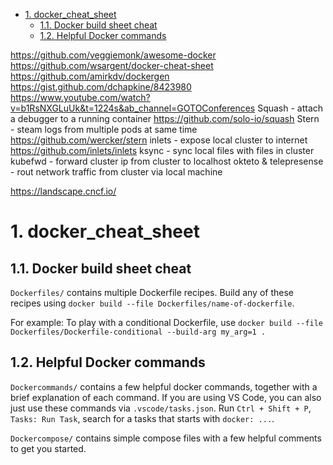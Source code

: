 
- [1. docker_cheat_sheet](#1-docker_cheat_sheet)
  - [1.1. Docker build sheet cheat](#11-docker-build-sheet-cheat)
  - [1.2. Helpful Docker commands](#12-helpful-docker-commands)

https://github.com/veggiemonk/awesome-docker
https://github.com/wsargent/docker-cheat-sheet
https://github.com/amirkdv/dockergen
https://gist.github.com/dchapkine/8423980
https://www.youtube.com/watch?v=b1RsNXGLuUk&t=1224s&ab_channel=GOTOConferences
  Squash - attach a debugger to a running container https://github.com/solo-io/squash
  Stern - steam logs from multiple pods at same time https://github.com/wercker/stern
  inlets - expose local cluster to internet https://github.com/inlets/inlets
  ksync - sync local files with files in cluster
  kubefwd - forward cluster ip from cluster to localhost
  okteto & telepresense - rout network traffic from cluster via local machine

https://landscape.cncf.io/  

# 1. docker_cheat_sheet

## 1.1. Docker build sheet cheat

`Dockerfiles/` contains multiple Dockerfile recipes. Build any of these recipes using `docker build --file Dockerfiles/name-of-dockerfile`.  

For example: To play with a conditional Dockerfile, use `docker build --file Dockerfiles/Dockerfile-conditional --build-arg my_arg=1 .`

## 1.2. Helpful Docker commands

`Dockercommands/` contains a few helpful docker commands, together with a brief explanation of each command. If you are using VS Code, you can also just use these commands via `.vscode/tasks.json`. Run `Ctrl + Shift + P`, `Tasks: Run Task`, search for a tasks that starts with `docker: ...`. 

`Dockercompose/` contains simple compose files with a few helpful comments to get you started.
